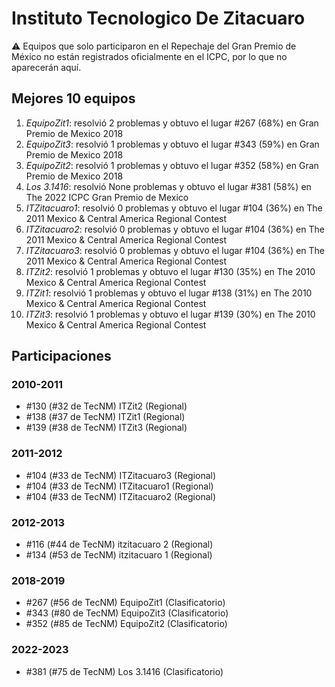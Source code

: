 # Instituto Tecnologico De Zitacuaro

:warning: Equipos que solo participaron en el Repechaje del Gran Premio de México no están registrados oficialmente en el ICPC, por lo que no aparecerán aquí.

## Mejores 10 equipos

1. _EquipoZit1_: resolvió 2 problemas y obtuvo el lugar #267 (68%) en Gran Premio de Mexico 2018
1. _EquipoZit3_: resolvió 1 problemas y obtuvo el lugar #343 (59%) en Gran Premio de Mexico 2018
1. _EquipoZit2_: resolvió 1 problemas y obtuvo el lugar #352 (58%) en Gran Premio de Mexico 2018
1. _Los 3.1416_: resolvió None problemas y obtuvo el lugar #381 (58%) en The 2022 ICPC Gran Premio de Mexico
1. _ITZitacuaro1_: resolvió 0 problemas y obtuvo el lugar #104 (36%) en The 2011 Mexico & Central America Regional Contest
1. _ITZitacuaro2_: resolvió 0 problemas y obtuvo el lugar #104 (36%) en The 2011 Mexico & Central America Regional Contest
1. _ITZitacuaro3_: resolvió 0 problemas y obtuvo el lugar #104 (36%) en The 2011 Mexico & Central America Regional Contest
1. _ITZit2_: resolvió 1 problemas y obtuvo el lugar #130 (35%) en The 2010 Mexico & Central America Regional Contest
1. _ITZit1_: resolvió 1 problemas y obtuvo el lugar #138 (31%) en The 2010 Mexico & Central America Regional Contest
1. _ITZit3_: resolvió 1 problemas y obtuvo el lugar #139 (30%) en The 2010 Mexico & Central America Regional Contest

## Participaciones

### 2010-2011

- #130 (#32 de TecNM) ITZit2 (Regional)
- #138 (#37 de TecNM) ITZit1 (Regional)
- #139 (#38 de TecNM) ITZit3 (Regional)

### 2011-2012

- #104 (#33 de TecNM) ITZitacuaro3 (Regional)
- #104 (#33 de TecNM) ITZitacuaro1 (Regional)
- #104 (#33 de TecNM) ITZitacuaro2 (Regional)

### 2012-2013

- #116 (#44 de TecNM) itzitacuaro 2 (Regional)
- #134 (#53 de TecNM) itzitacuaro 1 (Regional)

### 2018-2019

- #267 (#56 de TecNM) EquipoZit1 (Clasificatorio)
- #343 (#80 de TecNM) EquipoZit3 (Clasificatorio)
- #352 (#85 de TecNM) EquipoZit2 (Clasificatorio)

### 2022-2023

- #381 (#75 de TecNM) Los 3.1416 (Clasificatorio)



